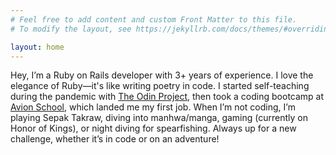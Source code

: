 ```yaml
---
# Feel free to add content and custom Front Matter to this file.
# To modify the layout, see https://jekyllrb.com/docs/themes/#overriding-theme-defaults

layout: home
---
```


Hey, I’m a Ruby on Rails developer with 3+ years of experience. I love the elegance of Ruby—it's like writing poetry in code. I started self-teaching during the pandemic with [The Odin Project](https://www.theodinproject.com), then took a coding bootcamp at [Avion School](https://www.avionschool.com/), which landed me my first job. When I’m not coding, I’m playing Sepak Takraw, diving into manhwa/manga, gaming (currently on Honor of Kings), or night diving for spearfishing. Always up for a new challenge, whether it’s in code or on an adventure!
